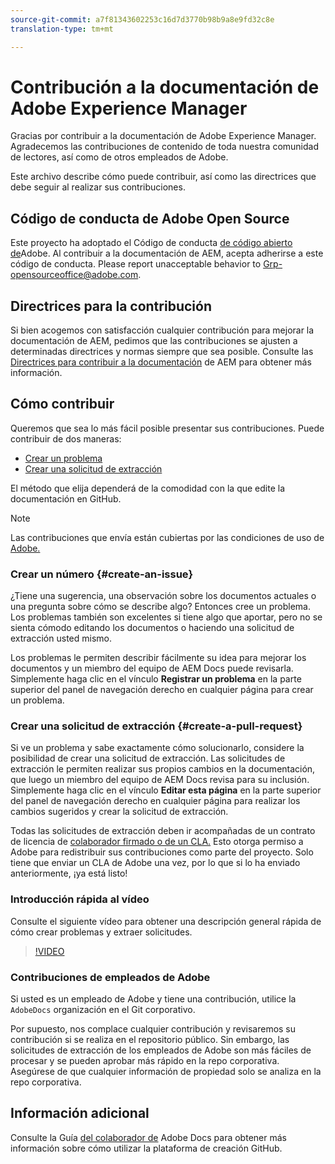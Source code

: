 ```yaml
---
source-git-commit: a7f81343602253c16d7d3770b98b9a8e9fd32c8e
translation-type: tm+mt

---
```

# Contribución a la documentación de Adobe Experience Manager

Gracias por contribuir a la documentación de Adobe Experience Manager. Agradecemos las contribuciones de contenido de toda nuestra comunidad de lectores, así como de otros empleados de Adobe.

Este archivo describe cómo puede contribuir, así como las directrices que debe seguir al realizar sus contribuciones.

## Código de conducta de Adobe Open Source

Este proyecto ha adoptado el Código de conducta [de código abierto de](code-of-conduct.md)Adobe. Al contribuir a la documentación de AEM, acepta adherirse a este código de conducta. Please report unacceptable behavior to [Grp-opensourceoffice@adobe.com](mailto:Grp-opensourceoffice@adobe.com).

## Directrices para la contribución

Si bien acogemos con satisfacción cualquier contribución para mejorar la documentación de AEM, pedimos que las contribuciones se ajusten a determinadas directrices y normas siempre que sea posible. Consulte las [Directrices para contribuir a la documentación](guidelines.md) de AEM para obtener más información.

## Cómo contribuir

Queremos que sea lo más fácil posible presentar sus contribuciones. Puede contribuir de dos maneras:

* [Crear un problema](#create-an-issue)
* [Crear una solicitud de extracción](#create-a-pull-request)

El método que elija dependerá de la comodidad con la que edite la documentación en GitHub.

>[!NOTE]
>
>Las contribuciones que envía están cubiertas por las condiciones de uso de [Adobe.](https://www.adobe.com/legal/terms.html)

### Crear un número {#create-an-issue}

¿Tiene una sugerencia, una observación sobre los documentos actuales o una pregunta sobre cómo se describe algo? Entonces cree un problema. Los problemas también son excelentes si tiene algo que aportar, pero no se sienta cómodo editando los documentos o haciendo una solicitud de extracción usted mismo.

Los problemas le permiten describir fácilmente su idea para mejorar los documentos y un miembro del equipo de AEM Docs puede revisarla. Simplemente haga clic en el vínculo **Registrar un problema** en la parte superior del panel de navegación derecho en cualquier página para crear un problema.

### Crear una solicitud de extracción {#create-a-pull-request}

Si ve un problema y sabe exactamente cómo solucionarlo, considere la posibilidad de crear una solicitud de extracción. Las solicitudes de extracción le permiten realizar sus propios cambios en la documentación, que luego un miembro del equipo de AEM Docs revisa para su inclusión. Simplemente haga clic en el vínculo **Editar esta página** en la parte superior del panel de navegación derecho en cualquier página para realizar los cambios sugeridos y crear la solicitud de extracción.

Todas las solicitudes de extracción deben ir acompañadas de un contrato de licencia de [colaborador firmado o de un CLA.](https://opensource.adobe.com/cla.html)  Esto otorga permiso a Adobe para redistribuir sus contribuciones como parte del proyecto. Solo tiene que enviar un CLA de Adobe una vez, por lo que si lo ha enviado anteriormente, ¡ya está listo!

### Introducción rápida al vídeo

Consulte el siguiente vídeo para obtener una descripción general rápida de cómo crear problemas y extraer solicitudes.

>[!VIDEO](https://video.tv.adobe.com/v/27069)

### Contribuciones de empleados de Adobe

Si usted es un empleado de Adobe y tiene una contribución, utilice la `AdobeDocs` organización en el Git corporativo.

Por supuesto, nos complace cualquier contribución y revisaremos su contribución si se realiza en el repositorio público. Sin embargo, las solicitudes de extracción de los empleados de Adobe son más fáciles de procesar y se pueden aprobar más rápido en la repo corporativa. Asegúrese de que cualquier información de propiedad solo se analiza en la repo corporativa.

## Información adicional

Consulte la Guía [del colaborador de](https://docs.adobe.com/help/en/contributor/contributor-guide/introduction.html) Adobe Docs para obtener más información sobre cómo utilizar la plataforma de creación GitHub.